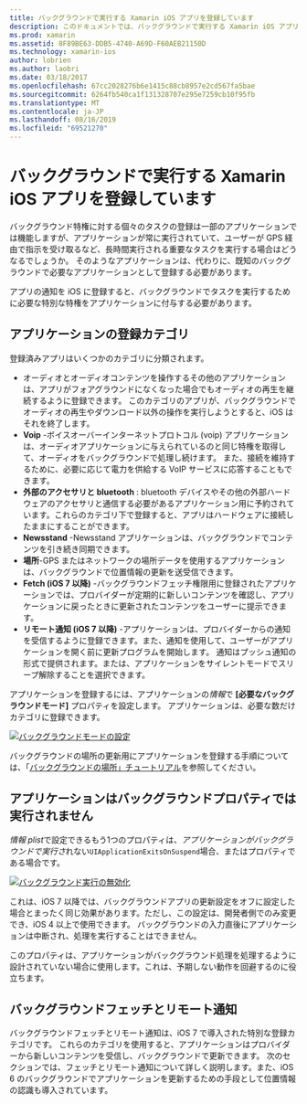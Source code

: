 ```yaml
---
title: バックグラウンドで実行する Xamarin iOS アプリを登録しています
description: このドキュメントでは、バックグラウンドで実行する Xamarin iOS アプリケーションを登録する方法について説明します。 オーディオアプリ、VoIP アプリ、外部のアクセサリ、bluetooth などについて説明します。
ms.prod: xamarin
ms.assetid: 8F89BE63-DDB5-4740-A69D-F60AEB21150D
ms.technology: xamarin-ios
author: lobrien
ms.author: laobri
ms.date: 03/18/2017
ms.openlocfilehash: 67cc2028276b6e1415c88cb8957e2cd567fa5bae
ms.sourcegitcommit: 6264fb540ca1f131328707e295e7259cb10f95fb
ms.translationtype: MT
ms.contentlocale: ja-JP
ms.lasthandoff: 08/16/2019
ms.locfileid: "69521270"
---
```

# <a name="registering-xamarinios-apps-to-run-in-the-background"></a>バックグラウンドで実行する Xamarin iOS アプリを登録しています

バックグラウンド特権に対する個々のタスクの登録は一部のアプリケーションでは機能しますが、アプリケーションが常に実行されていて、ユーザーが GPS 経由で指示を受け取るなど、長時間実行される重要なタスクを実行する場合はどうなるでしょうか。 そのようなアプリケーションは、代わりに、既知のバックグラウンドで必要なアプリケーションとして登録する必要があります。

アプリの通知を iOS に登録すると、バックグラウンドでタスクを実行するために必要な特別な特権をアプリケーションに付与する必要があります。

## <a name="application-registration-categories"></a>アプリケーションの登録カテゴリ

登録済みアプリはいくつかのカテゴリに分類されます。

- オーディオとオーディオコンテンツを操作するその他のアプリケーションは、アプリがフォアグラウンドになくなった場合でもオーディオの再生を継続するように登録できます。 このカテゴリのアプリが、バックグラウンドでオーディオの再生やダウンロード以外の操作を実行しようとすると、iOS はそれを終了します。
- **Voip** -ボイスオーバーインターネットプロトコル (voip) アプリケーションは、オーディオアプリケーションに与えられているのと同じ特権を取得して、オーディオをバックグラウンドで処理し続けます。 また、接続を維持するために、必要に応じて電力を供給する VoIP サービスに応答することもできます。
- **外部のアクセサリと bluetooth** : bluetooth デバイスやその他の外部ハードウェアのアクセサリと通信する必要があるアプリケーション用に予約されています。これらのカテゴリ下で登録すると、アプリはハードウェアに接続したままにすることができます。
- **Newsstand** -Newsstand アプリケーションは、バックグラウンドでコンテンツを引き続き同期できます。
- **場所**-GPS またはネットワークの場所データを使用するアプリケーションは、バックグラウンドで位置情報の更新を送受信できます。
- **Fetch (iOS 7 以降)** -バックグラウンドフェッチ権限用に登録されたアプリケーションでは、プロバイダーが定期的に新しいコンテンツを確認し、アプリケーションに戻ったときに更新されたコンテンツをユーザーに提示できます。
- **リモート通知 (iOS 7 以降)** -アプリケーションは、プロバイダーからの通知を受信するように登録できます。また、通知を使用して、ユーザーがアプリケーションを開く前に更新プログラムを開始します。 通知はプッシュ通知の形式で提供されます。または、アプリケーションをサイレントモードでスリープ解除することを選択できます。


アプリケーションを登録するには、アプリケーションの*情報*で **[必要なバックグラウンドモード]** プロパティを設定します。 アプリケーションは、必要な数だけカテゴリに登録できます。

 [![](registering-applications-to-run-in-background-images/bgmodes.png "バックグラウンドモードの設定")](registering-applications-to-run-in-background-images/bgmodes.png#lightbox)

バックグラウンドの場所の更新用にアプリケーションを登録する手順については、「[バックグラウンドの場所」チュートリアル](~/ios/app-fundamentals/backgrounding/ios-backgrounding-walkthroughs/location-walkthrough.md)を参照してください。

## <a name="application-does-not-run-in-background-property"></a>アプリケーションはバックグラウンドプロパティでは実行されません

*情報 plist*で設定できるもう1つのプロパティは、*アプリケーションがバックグラウンドで実行さ*れない`UIApplicationExitsOnSuspend`場合、またはプロパティである場合です。

 [![](registering-applications-to-run-in-background-images/plist.png "バックグラウンド実行の無効化")](registering-applications-to-run-in-background-images/plist.png#lightbox)

これは、iOS 7 以降では、バックグラウンドアプリの更新設定をオフに設定した場合とまったく同じ効果があります。ただし、この設定は、開発者側でのみ変更でき、iOS 4 以上で使用できます。 バックグラウンドの入力直後にアプリケーションは中断され、処理を実行することはできません。

このプロパティは、アプリケーションがバックグラウンド処理を処理するように設計されていない場合に使用します。これは、予期しない動作を回避するのに役立ちます。

## <a name="background-fetch-and-remote-notifications"></a>バックグラウンドフェッチとリモート通知

バックグラウンドフェッチとリモート通知は、iOS 7 で導入された特別な登録カテゴリです。 これらのカテゴリを使用すると、アプリケーションはプロバイダーから新しいコンテンツを受信し、バックグラウンドで更新できます。 次のセクションでは、フェッチとリモート通知について詳しく説明します。また、iOS 6 のバックグラウンドでアプリケーションを更新するための手段として位置情報の認識も導入されています。
